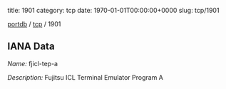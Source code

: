 title: 1901
category: tcp
date: 1970-01-01T00:00:00+0000
slug: tcp/1901

[portdb](/) / [tcp](/category/tcp.html) / 1901


## IANA Data

_Name:_ fjicl-tep-a

_Description:_ Fujitsu ICL Terminal Emulator Program A

